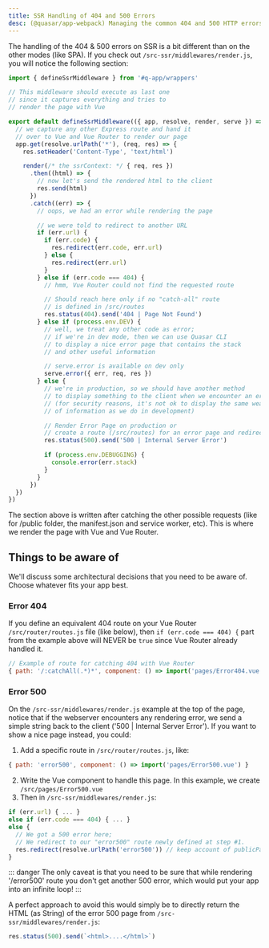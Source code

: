 ```yaml
---
title: SSR Handling of 404 and 500 Errors
desc: (@quasar/app-webpack) Managing the common 404 and 500 HTTP errors in a Quasar server-side rendered app.
---
```


The handling of the 404 & 500 errors on SSR is a bit different than on the other modes (like SPA). If you check out `/src-ssr/middlewares/render.js`, you will notice the following section:

```js /src-ssr/middlewares/render.js
import { defineSsrMiddleware } from '#q-app/wrappers'

// This middleware should execute as last one
// since it captures everything and tries to
// render the page with Vue

export default defineSsrMiddleware(({ app, resolve, render, serve }) => {
  // we capture any other Express route and hand it
  // over to Vue and Vue Router to render our page
  app.get(resolve.urlPath('*'), (req, res) => {
    res.setHeader('Content-Type', 'text/html')

    render(/* the ssrContext: */ { req, res })
      .then((html) => {
        // now let's send the rendered html to the client
        res.send(html)
      })
      .catch((err) => {
        // oops, we had an error while rendering the page

        // we were told to redirect to another URL
        if (err.url) {
          if (err.code) {
            res.redirect(err.code, err.url)
          } else {
            res.redirect(err.url)
          }
        } else if (err.code === 404) {
          // hmm, Vue Router could not find the requested route

          // Should reach here only if no "catch-all" route
          // is defined in /src/routes
          res.status(404).send('404 | Page Not Found')
        } else if (process.env.DEV) {
          // well, we treat any other code as error;
          // if we're in dev mode, then we can use Quasar CLI
          // to display a nice error page that contains the stack
          // and other useful information

          // serve.error is available on dev only
          serve.error({ err, req, res })
        } else {
          // we're in production, so we should have another method
          // to display something to the client when we encounter an error
          // (for security reasons, it's not ok to display the same wealth
          // of information as we do in development)

          // Render Error Page on production or
          // create a route (/src/routes) for an error page and redirect to it
          res.status(500).send('500 | Internal Server Error')

          if (process.env.DEBUGGING) {
            console.error(err.stack)
          }
        }
      })
  })
})
```

The section above is written after catching the other possible requests (like for /public folder, the manifest.json and service worker, etc). This is where we render the page with Vue and Vue Router.

## Things to be aware of

We'll discuss some architectural decisions that you need to be aware of. Choose whatever fits your app best.

### Error 404

If you define an equivalent 404 route on your Vue Router `/src/router/routes.js` file (like below), then `if (err.code === 404) {` part from the example above will NEVER be `true` since Vue Router already handled it.

```js
// Example of route for catching 404 with Vue Router
{ path: '/:catchAll(.*)*', component: () => import('pages/Error404.vue') }
```

### Error 500

On the `/src-ssr/middlewares/render.js` example at the top of the page, notice that if the webserver encounters any rendering error, we send a simple string back to the client ('500 | Internal Server Error'). If you want to show a nice page instead, you could:

1. Add a specific route in `/src/router/routes.js`, like:

```js
{ path: 'error500', component: () => import('pages/Error500.vue') }
```

2. Write the Vue component to handle this page. In this example, we create `/src/pages/Error500.vue`
3. Then in `/src-ssr/middlewares/render.js`:

```js
if (err.url) { ... }
else if (err.code === 404) { ... }
else {
  // We got a 500 error here;
  // We redirect to our "error500" route newly defined at step #1.
  res.redirect(resolve.urlPath('error500')) // keep account of publicPath though!
}
```

::: danger
The only caveat is that you need to be sure that while rendering '/error500' route you don't get another 500 error, which would put your app into an infinite loop!
:::

A perfect approach to avoid this would simply be to directly return the HTML (as String) of the error 500 page from `/src-ssr/middlewares/render.js`:

```js
res.status(500).send(`<html>....</html>`)
```
